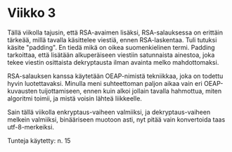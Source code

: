 # Viikko 3

Tällä viikolla tajusin, että RSA-avaimen lisäksi, RSA-salauksessa on erittäin tärkeää, millä tavalla käsittelee viestiä, ennen RSA-laskentaa.
Tuli tutuksi käsite "padding". En tiedä mikä on oikea suomenkielinen termi. Padding tarkoittaa, että lisätään alkuperäiseen viestiin satunnaista ainestoa, joka tekee viestin osittaista dekryptausta ilman avainta melko mahdottomaksi.

RSA-salauksen kanssa käytetään OEAP-nimistä tekniikkaa, joka on todettu hyvin luotettavaksi. Minulla meni suhteettoman paljon aikaa vain eri OEAP-kuvausten tuijottamiseen, ennen kuin alkoi jollain tavalla hahmottua, miten algoritmi toimii, ja mistä voisin lähteä liikkeelle.

Sain tällä viikolla enkryptaus-vaiheen valmiiksi, ja dekryptaus-vaiheen melkein valmiiksi, binääriseen muotoon asti, nyt pitää vain konvertoida taas utf-8-merkeiksi.

Tunteja käytetty: n. 15
